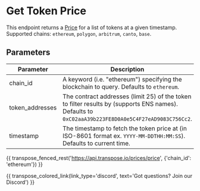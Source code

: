 # Get Token Price

This endpoint returns a [Price](../models/price.md) for a list of tokens at a given timestamp. Supported chains: `ethereum`, `polygon`, `arbitrum`, `canto`, `base`.

## Parameters
| Parameter     | Description                                                                          | Type     | 
|---------------|--------------------------------------------------------------------------------------|----------|
| chain_id      | A keyword (i.e. "ethereum") specifying the blockchain to query. Defaults to `ethereum`. | `string` | 
| token_addresses | The contract addresses (limit 25) of the token to filter results by (supports ENS names). Defaults to `0xC02aaA39b223FE8D0A0e5C4F27eAD9083C756Cc2`.  | `array of strings` | 
| timestamp | The timestamp to fetch the token price at (in ISO-8601 format ex. `YYYY-MM-DDTHH:MM:SS`). Defaults to current time. | `date-time` | 

{{ transpose_fenced_rest('https://api.transpose.io/prices/price', {'chain_id': 'ethereum'}) }}

{{ transpose_colored_link(link_type='discord', text='Got questions?  Join our Discord') }}
